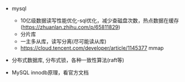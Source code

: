 - mysql
  - 10亿级数据读写性能优化-sql优化，减少查磁盘次数，热点数据在缓存(https://zhuanlan.zhihu.com/p/65811829)
  - 分片库
  - 一主多从库，读写分离(尽可能读从库)
  - https://cloud.tencent.com/developer/article/1145377 mmap
  
- 分布式数据库, 分布式锁，各种一致性算法(raft等)

- MySQL innodb原理，看官方文档